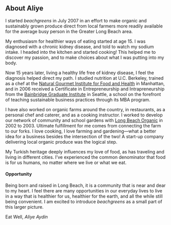 ## About Aliye

I started *beachgreens* in July 2007 in an effort to make organic and sustainably grown produce direct from local farmers more readily available for the average busy person in the Greater Long Beach area.

My enthusiasm for healthier ways of eating started at age 15. I was diagnosed with a chronic kidney disease, and told to watch my sodium intake. I headed into the kitchen and started cooking! This helped me to discover my passion, and to make choices about what I was putting into my body.

Now 15 years later, living a healthy life free of kidney disease, I feel the diagnosis helped direct my path. I studied nutrition at U.C. Berkeley, trained as a chef at the [Natural Gourmet Institute for Food and Health](http://www.naturalgourmetinstitute.com) in Manhattan, and in 2006 received a Certificate in Entrepreneurship and Intrapreneurship from the [Bainbridge Graduate Institute](http://www.bgi.edu) in Seattle, a school on the forefront of teaching sustainable business practices through its MBA program.

I have also worked on organic farms around the country, in restaurants, as a personal chef and caterer, and as a cooking instructor. I worked to develop our network of community and school gardens with [Long Beach Organic](http://www.longbeachorganic.org) in 2002 to 2003. Ultimate fulfillment for me comes from connecting the farm to our forks. I love cooking, I love farming and gardening—what a better idea for a business besides the intersection of the two! A start-up company delivering local organic produce was the logical step.

My Turkish heritage deeply influences my love of food, as has traveling and living in different cities. I’ve experienced the common denominator that food is for us humans, no matter where we live or what we eat.

#### Opportunity

Being born and raised in Long Beach, it is a community that is near and dear to my heart. I feel there are many opportunities in our everyday lives to live in a way that is healthier for us, healthier for the earth, and all the while still being convenient. I am excited to introduce *beachgreens* as a small part of this larger picture.

Eat Well,
  _Aliye Aydin_
